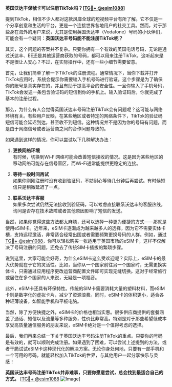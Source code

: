 **英国沃达丰保號卡可以注册TikTok吗？[[TG💪+ @esim1088](https://t.me/s/esim1088)]**

提到TikTok，相信不少人都对这款风靡全球的短视频平台有所了解。它不仅是一个分享创意和生活的平台，更是一个连接世界各地用户的社交工具。然而，对于那些身在海外的用户来说，尤其是使用英国沃达丰（Vodafone）号码的小伙伴们，可能会有一个疑问：**英国沃达丰号码能不能注册TikTok呢？**

其实，这个问题的答案并不复杂。只要你拥有一个有效的英国电话号码，无论是通过沃达丰、EE还是其他运营商获取的号码，都可以用来注册TikTok。这听起来是不是很让人安心？不过，在实际操作中，还有一些小细节需要留意。

首先，让我们简单了解一下TikTok的注册流程。通常情况下，当你下载并打开TikTok应用时，系统会提示你需要输入手机号码进行验证。这个步骤是为了确保你的账号是真实存在的，并且有助于提高平台的安全性。一旦你输入了手机号码，TikTok会发送一条包含验证码的短信到你的手机上。输入验证码后，你就完成了基本的注册过程。

那么，为什么有人会觉得英国沃达丰号码注册TikTok会有问题呢？这可能与网络环境有关。有些用户反映，在某些地区或者特定的网络条件下，TikTok的验证码短信可能会延迟到达，甚至收不到短信。这种情况并不是因为你的号码有问题，而是由于网络信号或者运营商之间的合作问题导致的。

如果遇到这样的情况，你可以尝试以下几种解决办法：

1. **更换网络环境**  
   有时候，切换到Wi-Fi网络可能会改善短信接收的情况。这是因为某些地区的移动网络可能存在信号盲区，而Wi-Fi通常能提供更稳定的连接。

2. **等待一段时间再试**  
   如果你刚刚注册时没有收到验证码，不妨耐心等待几分钟后再尝试。有时候短信只是稍微延迟了一点。

3. **联系沃达丰客服**  
   如果多次尝试仍然无法接收到验证码，可以考虑直接联系沃达丰的客服热线，询问是否存在技术故障或者其他原因影响了短信的发送。

当然，如果你觉得这些方法都太麻烦，还可以选择一种更为便捷的方式——那就是使用eSIM卡。近年来，eSIM卡逐渐成为越来越多人的选择，因为它不需要实体卡槽，支持远程激活，非常适合经常出国或者需要频繁更换号码的人群。例如，通过[TG💪+ @esim1088](https://t.me/s/esim1088)，你可以轻松购买一张适用于英国市场的eSIM卡，这样不仅解决了号码注册的问题，还免去了传统SIM卡插拔的繁琐步骤。

说到这里，大家可能会好奇，为什么eSIM卡这么受欢迎呢？实际上，eSIM卡的最大优势就在于它的灵活性。比如，当你从一个国家前往另一个国家时，无需更换实体卡，只需通过应用程序更改运营商配置文件即可实现无缝切换。这对于经常旅行或居住在多个国家的人来说，无疑是一项福音。

此外，eSIM卡还具有环保特性。传统的SIM卡需要消耗大量的塑料材料，而eSIM卡则是数字化的虚拟卡片，减少了资源浪费。同时，eSIM卡的体积更小，适合各种轻薄设备，如智能手机和平板电脑。

当然，除了方便快捷之外，eSIM卡的价格也相当实惠。很多供应商提供的套餐涵盖了通话、短信以及流量等多种服务，性价比非常高。特别是对于那些希望低成本享受高质量通信服务的朋友来说，eSIM卡绝对是一个值得考虑的选择。

最后，我们再来总结一下关于英国沃达丰号码注册TikTok的重点。只要你的号码是有效的，就可以顺利完成注册。如果遇到了困难，可以尝试上述提到的方法，或者干脆试试eSIM卡这种现代化的解决方案。无论你身处何地，只要有一部手机和一个可用的号码，就能轻松加入TikTok的世界，与其他用户一起分享快乐与灵感！

**英国沃达丰号码注册TikTok并非难事，只要你愿意尝试，总会找到最适合自己的方式。** [[TG💪+ @esim1088](https://t.me/s/esim1088) ![Image](https://i.postimg.cc/4NQfJmqS/Snipaste-2025-05-13-00-14-12.png)]